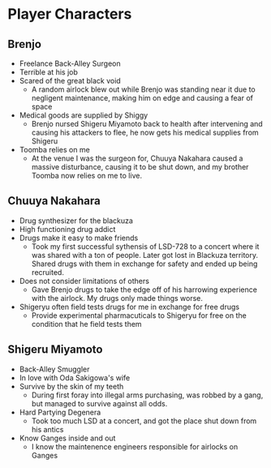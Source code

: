 # Player Characters

## Brenjo
- Freelance Back-Alley Surgeon
- Terrible at his job
- Scared of the great black void
  - A random airlock blew out while Brenjo was standing near it due to negligent maintenance, making him on edge and causing a fear of space
- Medical goods are supplied by Shiggy
  - Brenjo nursed Shigeru Miyamoto back to health after intervening and causing his attackers to flee, he now gets his medical supplies from Shigeru
- Toomba relies on me
  - At the venue I was the surgeon for, Chuuya Nakahara caused a massive disturbance, causing it to be shut down, and my brother Toomba now relies on me to live.

## Chuuya Nakahara
- Drug synthesizer for the blackuza
- High functioning drug addict
- Drugs make it easy to make friends
  - Took my first successful sythensis of LSD-728 to a concert where it was shared with a ton of people. Later got lost in Blackuza territory. Shared drugs with them in exchange for safety and ended up being recruited.
- Does not consider limitations of others
  - Gave Brenjo drugs to take the edge off of his harrowing experience with the airlock. My drugs only made things worse.
- Shigeryu often field tests drugs for me in exchange for free drugs
  - Provide experimental pharmacuticals to Shigeryu for free on the condition that he field tests them

## Shigeru Miyamoto
- Back-Alley Smuggler
- In love with Oda Sakigowa's wife
- Survive by the skin of my teeth
  - During first foray into illegal arms purchasing, was robbed by a gang, but managed to survive against all odds.
- Hard Partying Degenera
  - Took too much LSD at a concert, and got the place shut down from his antics
- Know Ganges inside and out
  - I know the maintenence engineers responsible for airlocks on Ganges

